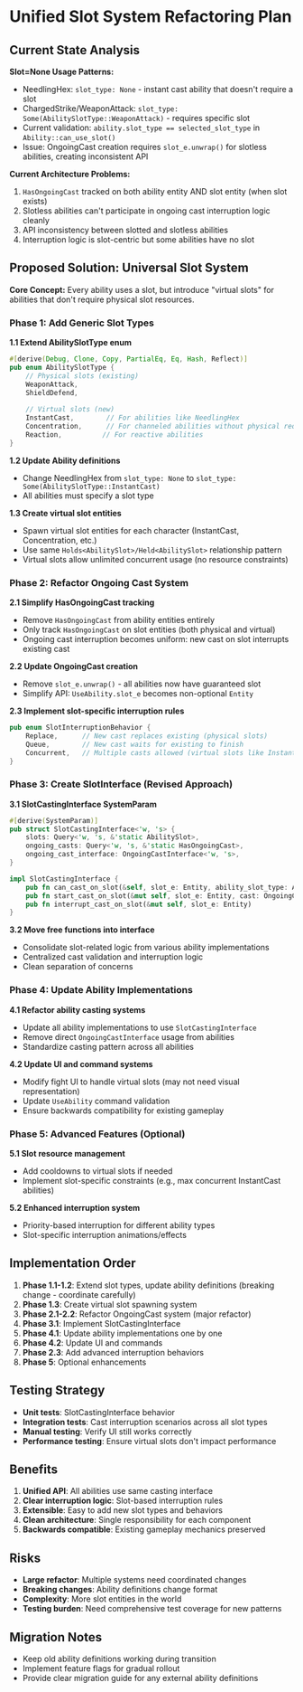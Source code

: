 # Unified Slot System Refactoring Plan

## Current State Analysis

**Slot=None Usage Patterns:**
- NeedlingHex: `slot_type: None` - instant cast ability that doesn't require a slot
- ChargedStrike/WeaponAttack: `slot_type: Some(AbilitySlotType::WeaponAttack)` - requires specific slot
- Current validation: `ability.slot_type == selected_slot_type` in `Ability::can_use_slot()`
- Issue: OngoingCast creation requires `slot_e.unwrap()` for slotless abilities, creating inconsistent API

**Current Architecture Problems:**
1. `HasOngoingCast` tracked on both ability entity AND slot entity (when slot exists)
2. Slotless abilities can't participate in ongoing cast interruption logic cleanly
3. API inconsistency between slotted and slotless abilities
4. Interruption logic is slot-centric but some abilities have no slot

## Proposed Solution: Universal Slot System

**Core Concept:** Every ability uses a slot, but introduce "virtual slots" for abilities that don't require physical slot resources.

### Phase 1: Add Generic Slot Types

**1.1 Extend AbilitySlotType enum**
```rust
#[derive(Debug, Clone, Copy, PartialEq, Eq, Hash, Reflect)]
pub enum AbilitySlotType {
    // Physical slots (existing)
    WeaponAttack,
    ShieldDefend,
    
    // Virtual slots (new)
    InstantCast,        // For abilities like NeedlingHex
    Concentration,      // For channeled abilities without physical requirements  
    Reaction,          // For reactive abilities
}
```

**1.2 Update Ability definitions**
- Change NeedlingHex from `slot_type: None` to `slot_type: Some(AbilitySlotType::InstantCast)`
- All abilities must specify a slot type

**1.3 Create virtual slot entities**
- Spawn virtual slot entities for each character (InstantCast, Concentration, etc.)
- Use same `Holds<AbilitySlot>/Held<AbilitySlot>` relationship pattern
- Virtual slots allow unlimited concurrent usage (no resource constraints)

### Phase 2: Refactor Ongoing Cast System

**2.1 Simplify HasOngoingCast tracking**
- Remove `HasOngoingCast` from ability entities entirely
- Only track `HasOngoingCast` on slot entities (both physical and virtual)
- Ongoing cast interruption becomes uniform: new cast on slot interrupts existing cast

**2.2 Update OngoingCast creation**
- Remove `slot_e.unwrap()` - all abilities now have guaranteed slot
- Simplify API: `UseAbility.slot_e` becomes non-optional `Entity`

**2.3 Implement slot-specific interruption rules**
```rust
pub enum SlotInterruptionBehavior {
    Replace,      // New cast replaces existing (physical slots)
    Queue,        // New cast waits for existing to finish  
    Concurrent,   // Multiple casts allowed (virtual slots like InstantCast)
}
```

### Phase 3: Create SlotInterface (Revised Approach)

**3.1 SlotCastingInterface SystemParam**
```rust
#[derive(SystemParam)]
pub struct SlotCastingInterface<'w, 's> {
    slots: Query<'w, 's, &'static AbilitySlot>,
    ongoing_casts: Query<'w, 's, &'static HasOngoingCast>,
    ongoing_cast_interface: OngoingCastInterface<'w, 's>,
}

impl SlotCastingInterface {
    pub fn can_cast_on_slot(&self, slot_e: Entity, ability_slot_type: AbilitySlotType) -> bool
    pub fn start_cast_on_slot(&mut self, slot_e: Entity, cast: OngoingCast) -> Result<Entity, CastError>
    pub fn interrupt_cast_on_slot(&mut self, slot_e: Entity)
}
```

**3.2 Move free functions into interface**
- Consolidate slot-related logic from various ability implementations
- Centralized cast validation and interruption logic
- Clean separation of concerns

### Phase 4: Update Ability Implementations

**4.1 Refactor ability casting systems**
- Update all ability implementations to use `SlotCastingInterface`
- Remove direct `OngoingCastInterface` usage from abilities
- Standardize casting pattern across all abilities

**4.2 Update UI and command systems**
- Modify fight UI to handle virtual slots (may not need visual representation)
- Update `UseAbility` command validation
- Ensure backwards compatibility for existing gameplay

### Phase 5: Advanced Features (Optional)

**5.1 Slot resource management**
- Add cooldowns to virtual slots if needed
- Implement slot-specific constraints (e.g., max concurrent InstantCast abilities)

**5.2 Enhanced interruption system**
- Priority-based interruption for different ability types
- Slot-specific interruption animations/effects

## Implementation Order

1. **Phase 1.1-1.2**: Extend slot types, update ability definitions (breaking change - coordinate carefully)
2. **Phase 1.3**: Create virtual slot spawning system
3. **Phase 2.1-2.2**: Refactor OngoingCast system (major refactor)
4. **Phase 3.1**: Implement SlotCastingInterface
5. **Phase 4.1**: Update ability implementations one by one
6. **Phase 4.2**: Update UI and commands
7. **Phase 2.3**: Add advanced interruption behaviors
8. **Phase 5**: Optional enhancements

## Testing Strategy

- **Unit tests**: SlotCastingInterface behavior
- **Integration tests**: Cast interruption scenarios across all slot types
- **Manual testing**: Verify UI still works correctly
- **Performance testing**: Ensure virtual slots don't impact performance

## Benefits

1. **Unified API**: All abilities use same casting interface
2. **Clear interruption logic**: Slot-based interruption rules
3. **Extensible**: Easy to add new slot types and behaviors
4. **Clean architecture**: Single responsibility for each component
5. **Backwards compatible**: Existing gameplay mechanics preserved

## Risks

- **Large refactor**: Multiple systems need coordinated changes
- **Breaking changes**: Ability definitions change format
- **Complexity**: More slot entities in the world
- **Testing burden**: Need comprehensive test coverage for new patterns

## Migration Notes

- Keep old ability definitions working during transition
- Implement feature flags for gradual rollout
- Provide clear migration guide for any external ability definitions